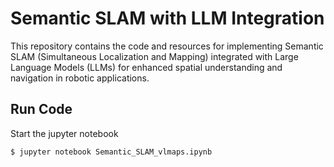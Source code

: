 # Semantic SLAM with LLM Integration

This repository contains the code and resources for implementing Semantic SLAM (Simultaneous Localization and Mapping)
integrated with Large Language Models (LLMs) for enhanced spatial understanding and navigation in robotic applications.


## Run Code

Start the jupyter notebook
```bash
$ jupyter notebook Semantic_SLAM_vlmaps.ipynb
```

